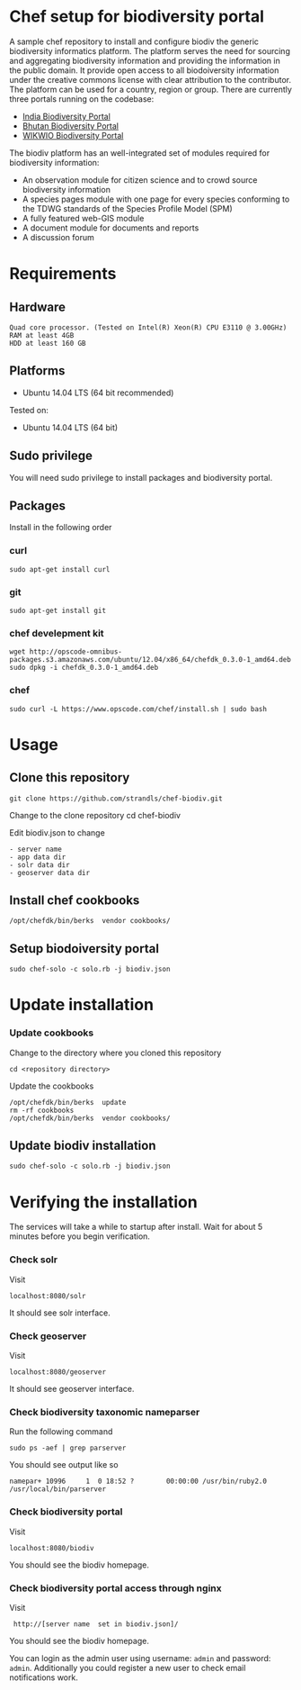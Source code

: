 Chef setup for biodiversity portal
========

A sample chef repository to install and configure biodiv the generic biodiversity informatics platform. The platform serves the need for sourcing and aggregating biodiversity information and providing the information in the public domain. It provide open access to all biodoiversity information under the creative commons license with clear attribution to the contributor. The platform can be used for a country, region or group.  There are currently three portals running on the codebase:

* [India Biodiversity Portal](http://indiabiodiversity.org)
* [Bhutan Biodiversity Portal](http://biodiversity.bt)
* [WIKWIO Biodiversity Portal](http://portal.wikwio.org)

The biodiv platform has an well-integrated set of modules required for
biodiversity information:

* An observation module for citizen science and to crowd source biodiversity information
* A species pages module with one page for every species conforming to the TDWG standards of the Species Profile Model (SPM)
* A fully featured web-GIS module
* A document module for documents and reports
* A discussion forum

Requirements
============

## Hardware
    Quad core processor. (Tested on Intel(R) Xeon(R) CPU E3110 @ 3.00GHz)
    RAM at least 4GB 
    HDD at least 160 GB

## Platforms

* Ubuntu 14.04 LTS (64 bit recommended)

Tested on:

* Ubuntu 14.04 LTS (64 bit)

## Sudo privilege
You will need sudo privilege to install packages and biodiversity portal.

## Packages

Install in the following  order

### curl
    sudo apt-get install curl
### git
    sudo apt-get install git
### chef develepment kit
    wget http://opscode-omnibus-packages.s3.amazonaws.com/ubuntu/12.04/x86_64/chefdk_0.3.0-1_amd64.deb
    sudo dpkg -i chefdk_0.3.0-1_amd64.deb
### chef
    sudo curl -L https://www.opscode.com/chef/install.sh | sudo bash

Usage
=====

## Clone this repository 

    git clone https://github.com/strandls/chef-biodiv.git

Change to the clone repository
   cd chef-biodiv

Edit biodiv.json to change

    - server name
    - app data dir
    - solr data dir
    - geoserver data dir

## Install chef cookbooks
    /opt/chefdk/bin/berks  vendor cookbooks/


## Setup biodoiversity portal
    sudo chef-solo -c solo.rb -j biodiv.json


Update installation
======

### Update cookbooks

Change to the directory where you cloned this repository

    cd <repository directory>


Update the cookbooks

    /opt/chefdk/bin/berks  update
    rm -rf cookbooks
    /opt/chefdk/bin/berks  vendor cookbooks/
    

## Update biodiv installation

    sudo chef-solo -c solo.rb -j biodiv.json


Verifying the installation
=======

The services will take a while to startup after install. Wait for about 5 minutes before you begin verification.

### Check solr 

Visit 

    localhost:8080/solr

It should see solr interface.


### Check geoserver

Visit 

    localhost:8080/geoserver

It should see geoserver interface.


### Check biodiversity taxonomic nameparser

Run the following command

    sudo ps -aef | grep parserver

You should see output like so

    namepar+ 10996     1  0 18:52 ?        00:00:00 /usr/bin/ruby2.0 /usr/local/bin/parserver 

### Check biodiversity portal
Visit

    localhost:8080/biodiv

You should see the biodiv homepage.

### Check biodiversity portal access through nginx
Visit

     http://[server name  set in biodiv.json]/

You should see the biodiv homepage. 

You can login as the admin user using username: `admin` and password: `admin`. 
Additionally you could register a new user to check email notifications work.



